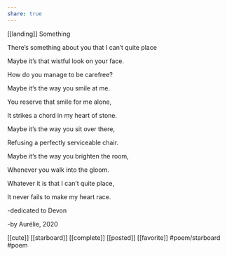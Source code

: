 ```yaml
---
share: true
---
```

[[landing]]
Something


There’s something about you that I can’t quite place

Maybe it’s that wistful look on your face.

How do you manage to be carefree?

Maybe it’s the way you smile at me.

You reserve that smile for me alone,

It strikes a chord in my heart of stone.

Maybe it’s the way you sit over there,

Refusing a perfectly serviceable chair.

Maybe it’s the way you brighten the room,

Whenever you walk into the gloom.

Whatever it is that I can’t quite place,

It never fails to make my heart race.





-dedicated to Devon

-by Aurélie, 2020

[[cute]] [[starboard]] [[complete]] [[posted]] [[favorite]]   #poem/starboard #poem 